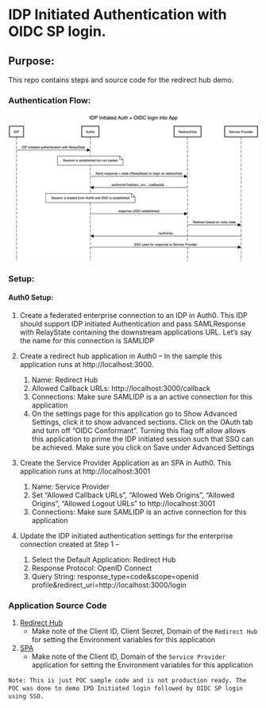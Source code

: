 # IDP Initiated Authentication with OIDC SP login. 

## Purpose:
This repo contains steps and source code for the redirect hub demo.

### Authentication Flow:
 ![IDP Initiated flow](/IDP-Auth-authorize-SequenceDiagram.jpg) 

### Setup:

#### Auth0 Setup:

1. Create a federated enterprise connection to an IDP in Auth0. This IDP should support IDP initiated Authentication and pass SAMLResponse with RelayState containing the downstream applications URL. Let’s say the name for this connection is SAMLIDP

2. Create a redirect hub application in Auth0 – In the sample this application runs at http://localhost:3000. 
    1. Name: Redirect Hub
    2. Allowed Callback URLs: http://localhost:3000/callback
    3. Connections: Make sure SAMLIDP is a an active connection for this application
    4.	On the settings page for this application go to Show Advanced Settings, click it to show advanced sections. Click on the OAuth tab and turn off “OIDC Conformant”. Turning this flag off allow allows this application to prime the IDP initiated session such that SSO can be achieved. Make sure you click on Save under Advanced Settings

3.	Create the Service Provider Application as an SPA in Auth0. This application runs at http://localhost:3001
    1.	Name: Service Provider
    2.	Set “Allowed Callback URLs”, “Allowed Web Origins”, “Allowed Origins”, “Allowed Logout URLs” to http://localhost:3001 
    3.	Connections: Make sure SAMLIDP is an active connection for this application

4.	Update the IDP initiated authentication settings for the enterprise connection created at Step 1 – 
    1.	Select the Default Application: Redirect Hub
    2.  Response Protocol: OpenID Connect
    3.	Query String: response_type=code&scope=openid profile&redirect_uri=http://localhost:3000/login

### Application Source Code
1. [Redirect Hub](/redirecthub)
    - Make note of the Client ID, Client Secret, Domain of the `Redirect Hub` for setting the Environment variables for this application      
2. [SPA](/spa)
    - Make note of the Client ID, Domain of the `Service Provider` application for setting the Environment variables for this application

```
Note: This is just POC sample code and is not production ready. The POC was done to demo IPD Initiated login followed by OIDC SP login using SSO.
```
 

